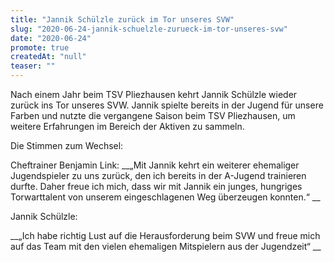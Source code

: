 ```yaml
---
title: "Jannik Schülzle zurück im Tor unseres SVW"
slug: "2020-06-24-jannik-schuelzle-zurueck-im-tor-unseres-svw"
date: "2020-06-24"
promote: true
createdAt: "null"
teaser: ""
---
```

<p class="MsoNoSpacing">Nach einem Jahr beim TSV Pliezhausen kehrt Jannik Schülzle wieder zurück ins Tor unseres SVW.  Jannik spielte bereits in der Jugend für unsere Farben und nutzte die vergangene Saison beim TSV Pliezhausen, um weitere Erfahrungen im Bereich der Aktiven zu sammeln.


<p class="MsoNoSpacing">Die Stimmen zum Wechsel:


<p class="MsoNoSpacing">Cheftrainer Benjamin Link:  __„Mit Jannik kehrt ein weiterer ehemaliger Jugendspieler zu uns zurück, den ich bereits in der A-Jugend trainieren durfte. Daher freue ich mich, dass wir mit Jannik ein junges, hungriges Torwarttalent von unserem eingeschlagenen Weg überzeugen konnten.“ __


<p class="MsoNoSpacing">Jannik Schülzle:


<p class="MsoNoSpacing"> __„Ich habe richtig Lust auf die Herausforderung beim SVW und freue mich auf das Team mit den vielen ehemaligen Mitspielern aus der Jugendzeit“ __
